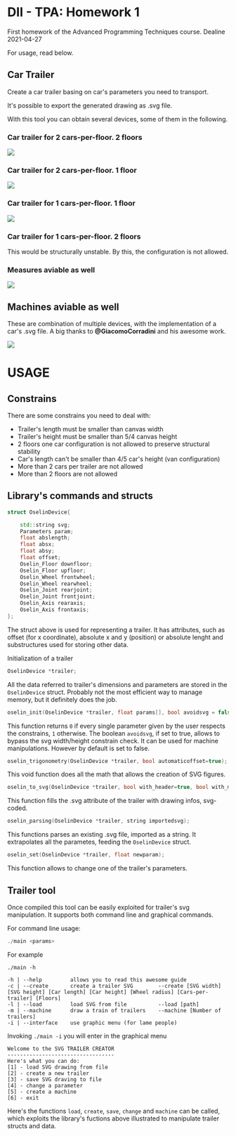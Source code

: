 # DII - TPA: Homework 1

First homework of the Advanced Programming Techniques course. Dealine 2021-04-27

For usage, read below.
## Car Trailer

Create a car trailer basing on car's parameters you need to transport.

It's possible to export the generated drawing as .svg file.

With this tool you can obtain several devices, some of them in the following.

### Car trailer for 2 cars-per-floor. 2 floors
![](output/twofloorstwocars.svg)

### Car trailer for 2 cars-per-floor. 1 floor
![](output/onefloortwocars.svg)


### Car trailer for 1 cars-per-floor. 1 floor
![](output/oneflooronecar.svg)

### Car trailer for 1 cars-per-floor. 2 floors

This would be structurally unstable. By this, the configuration is not allowed.

### Measures aviable as well
![](output/twofloorstwocarsm.svg)

## Machines aviable as well
These are combination of multiple devices, with the implementation of a car's .svg file. A big thanks to **@GiacomoCorradini** and his awesome work.

![](output/machine.svg)

# USAGE
## Constrains
There are some constrains you need to deal with:
- Trailer's length must be smaller than canvas width
- Trailer's height must be smaller than 5/4 canvas height
- 2 floors one car configuration is not allowed to preserve structural stability
- Car's length can't be smaller than 4/5 car's height (van configuration)
- More than 2 cars per trailer are not allowed
- More than 2 floors are not allowed

## Library's commands and structs
~~~C++
struct OselinDevice{

    std::string svg;
    Parameters param;
    float abslength;
    float absx;
    float absy;
    float offset;
    Oselin_Floor downfloor;
    Oselin_Floor upfloor;
    Oselin_Wheel frontwheel;
    Oselin_Wheel rearwheel;
    Oselin_Joint rearjoint;
    Oselin_Joint frontjoint;
    Oselin_Axis rearaxis;
    Oselin_Axis frontaxis;
};
~~~

The struct above is used for representing a trailer. It has attributes, such as offset (for x coordinate), absolute x and y (position) or absolute lenght and substructures used for storing other data.


Initialization of a trailer
~~~C++
OselinDevice *trailer;
~~~

All the data referred to trailer's dimensions and parameters are stored in the `OselinDevice` struct. Probably not the most efficient way to manage memory, but it definitely does the job.

~~~C++
oselin_init(OselinDevice *trailer, float params[], bool avoidsvg = false);
~~~

This function returns `0` if every single parameter given by the user respects the constrains, `1` otherwise. The boolean `avoidsvg`, if set to true, allows to bypass the svg width/height constrain check. It can be used for machine manipulations. However by default is set to false.

~~~C++
oselin_trigonometry(OselinDevice *trailer, bool automaticoffset=true);
~~~

This void function does all the math that allows the creation of SVG figures.

~~~C++
oselin_to_svg(OselinDevice *trailer, bool with_header=true, bool with_measures=false);
~~~

This function fills the .svg attribute of the trailer with drawing infos, svg-coded.

~~~C++
oselin_parsing(OselinDevice *trailer, string importedsvg);
~~~

This functions parses an existing .svg file, imported as a string. It extrapolates all the parametes, feeding the `OselinDevice` struct.

~~~C++
oselin_set(OselinDevice *trailer, float newparam);
~~~

This function allows to change one of the trailer's parameters.

## Trailer tool

Once compiled this tool can be easily exploited for trailer's svg manipulation. It supports both command line and graphical commands.

For command line usage:

~~~C++
./main <params>
~~~

For example

~~~
./main -h

-h | --help         allows you to read this awesome guide
-c | --create       create a trailer SVG        --create [SVG width] [SVG height] [Car length] [Car height] [Wheel radius] [Cars-per-trailer] [Floors]
-l | --load         load SVG from file          --load [path]
-m | --machine      draw a train of trailers    --machine [Number of trailers]
-i | --interface    use graphic menu (for lame people)
~~~

Invoking `./main -i` you will enter in the graphical menu

~~~
Welcome to the SVG TRAILER CREATOR
----------------------------------
Here's what you can do:
[1] - load SVG drawing from file
[2] - create a new trailer
[3] - save SVG draving to file
[4] - change a parameter
[5] - create a machine
[6] - exit
~~~

Here's the functions `load`, `create`, `save`, `change` and `machine` can be called, which exploits the library's fuctions above illustrated to manipulate trailer structs and data.